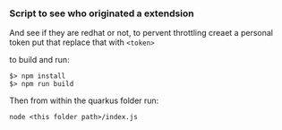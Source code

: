 ### Script to see who originated a extendsion

And see if they are redhat or not, to pervent throttling creaet a personal token put that replace that with `<token>`

to build and run:

```
$> npm install
$> npm run build
```

Then from within the quarkus folder run:

`node <this folder path>/index.js`
